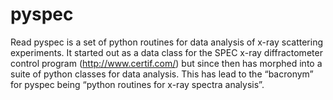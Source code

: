 pyspec
======

Read pyspec is a set of python routines for data analysis of x-ray scattering experiments. It started out as a data class for the SPEC x-ray diffractometer control program (http://www.certif.com/) but since then has morphed into a suite of python classes for data analysis. This has lead to the “bacronym” for pyspec being “python routines for x-ray spectra analysis”.